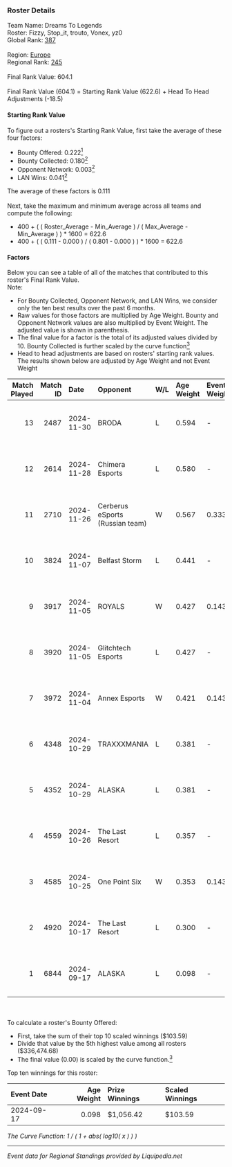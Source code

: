 ### Roster Details<br />
Team Name: Dreams To Legends<br />
Roster: Fizzy, Stop_it, trouto, Vonex, yz0<br />
Global Rank: [387](../standings_global.md)<br />
<br />
Region: [Europe]( ../standings_europe.md)<br />
Regional Rank: [245]( ../standings_europe.md)<br />
<br />
Final Rank Value:  604.1<br />
<br />
Final Rank Value (604.1) = Starting Rank Value (622.6) + Head To Head Adjustments (-18.5)<br />

#### Starting Rank Value<br />
To figure out a rosters's Starting Rank Value, first take the average of these four factors:<br />
- Bounty Offered: 0.222[<sup>1</sup>](#table2)
- Bounty Collected: 0.180[<sup>2</sup>](#table1)
- Opponent Network: 0.003[<sup>2</sup>](#table1)
- LAN Wins: 0.041[<sup>2</sup>](#table1)

The average of these factors is 0.111<br />
<br />
Next, take the maximum and minimum average across all teams and compute the following:<br />
- 400 + ( ( Roster_Average - Min_Average ) / ( Max_Average - Min_Average ) ) * 1600 = 622.6
- 400 + ( ( 0.111 - 0.000 ) / ( 0.801 - 0.000 ) ) * 1600 = 622.6


#### Factors<br />
Below you can see a table of all of the matches that contributed to this roster's Final Rank Value.<br />
Note:<br />

- For Bounty Collected, Opponent Network, and LAN Wins, we consider only the ten best results over the past 6 months.
- Raw values for those factors are multiplied by Age Weight. Bounty and Opponent Network values are also multiplied by Event Weight. The adjusted value is shown in parenthesis.
- The final value for a factor is the total of its adjusted values divided by 10. Bounty Collected is further scaled by the curve function[<sup>3</sup>](#curveFunction)
- Head to head adjustments are based on rosters' starting rank values. The results shown below are adjusted by Age Weight and not Event Weight
<span id="table1"></span><br />


| Match Played | Match ID | Date       | Opponent                        | W/L | Age Weight | Event Weight | Bounty Collected | Opponent Network | LAN Wins  | H2H Adj. | Roster                             |
| -: | -: | :- | :- | :- | :- | :- | :- | :- | :- | -: | :- |
|           13 |     2487 | 2024-11-30 | BRODA                           | L   | 0.594      | -            | -                | -                | -         |   -12.37 | Fizzy, Stop_it, trouto, Vonex, yz0 |
|           12 |     2614 | 2024-11-28 | Chimera Esports                 | L   | 0.580      | -            | -                | -                | -         |    -3.61 | Fizzy, Stop_it, trouto, Vonex, yz0 |
|           11 |     2710 | 2024-11-26 | Cerberus eSports (Russian team) | W   | 0.567      | 0.333        | 0.000 (0.000)    | 0.081 (0.015)    | 0 (0.000) |     8.13 | Fizzy, Stop_it, trouto, Vonex, yz0 |
|           10 |     3824 | 2024-11-07 | Belfast Storm                   | L   | 0.441      | -            | -                | -                | -         |    -4.92 | LVN, Stop_it, trouto, Vonex, yz0   |
|            9 |     3917 | 2024-11-05 | ROYALS                          | W   | 0.427      | 0.143        | 0.004 (0.000)    | 0.205 (0.013)    | 0 (0.000) |     8.33 | LVN, Stop_it, trouto, Vonex, yz0   |
|            8 |     3920 | 2024-11-05 | Glitchtech Esports              | L   | 0.427      | -            | -                | -                | -         |    -8.24 | LVN, Stop_it, trouto, Vonex, yz0   |
|            7 |     3972 | 2024-11-04 | Annex Esports                   | W   | 0.421      | 0.143        | 0.000 (0.000)    | 0.059 (0.004)    | 0 (0.000) |     6.67 | LVN, Stop_it, trouto, Vonex, yz0   |
|            6 |     4348 | 2024-10-29 | TRAXXXMANIA                     | L   | 0.381      | -            | -                | -                | -         |    -4.94 | LVN, Stop_it, trouto, Vonex, yz0   |
|            5 |     4352 | 2024-10-29 | ALASKA                          | L   | 0.381      | -            | -                | -                | -         |    -0.79 | LVN, Stop_it, trouto, Vonex, yz0   |
|            4 |     4559 | 2024-10-26 | The Last Resort                 | L   | 0.357      | -            | -                | -                | -         |    -5.68 | LVN, Stop_it, trouto, Vonex, yz0   |
|            3 |     4585 | 2024-10-25 | One Point Six                   | W   | 0.353      | 0.143        | 0.000 (0.000)    | 0.000 (0.000)    | 1 (0.353) |     2.51 | LVN, Stop_it, trouto, Vonex, yz0   |
|            2 |     4920 | 2024-10-17 | The Last Resort                 | L   | 0.300      | -            | -                | -                | -         |    -3.44 | LVN, Stop_it, trouto, Vonex, yz0   |
|            1 |     6844 | 2024-09-17 | ALASKA                          | L   | 0.098      | -            | -                | -                | -         |    -0.14 | Neo, Stop_it, trouto, Vonex, yz0   |

<br />
<span id="table2"></span><br />
To calculate a roster's Bounty Offered:<br />

- First, take the sum of their top 10 scaled winnings ($103.59)
- Divide that value by the 5th highest value among all rosters ($336,474.68)
- The final value (0.00) is scaled by the curve function.[<sup>3</sup>](#curveFunction)

Top ten winnings for this roster:<br />

| Event Date | Age Weight | Prize Winnings | Scaled Winnings |
| :- | -: | :- | :- |
| 2024-09-17 |      0.098 | $1,056.42      | $103.59         |


<span id="curveFunction"></span>_The Curve Function: 1 / ( 1 + abs( log10( x ) ) )_<br />

---
_Event data for Regional Standings provided by Liquipedia.net_<br />
